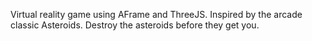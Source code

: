 Virtual reality game using AFrame and ThreeJS. Inspired by the arcade classic Asteroids. Destroy the asteroids before they get you.